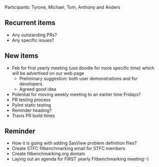 Participants: Tyrone, Michael, Tom, Anthony and Anders

Recurrent items
----------------
* Any outstanding PRs?
* Any specific issues?

New items
---------
* Feb for first yearly meeting (use doodle for more specific time) which will be advertised on our web page
  * Preliminary suggestion: both user demonstrations and for developers
  * Agreed good idea
* Potential for moving weekly meeting to an earlier time Fridays?
* PR testing process
* Pylint static testing
* Reminder heading?
* Travis PR build times 

Reminder
--------
* How it is going with adding SasView problem definition files?
* Create STFC fitbenchmarking email for STFC members
* Create fitbenchmarking.org domain
* Laying out an agenda for FIRST yearly Fitbenchmarking meeting:-)
